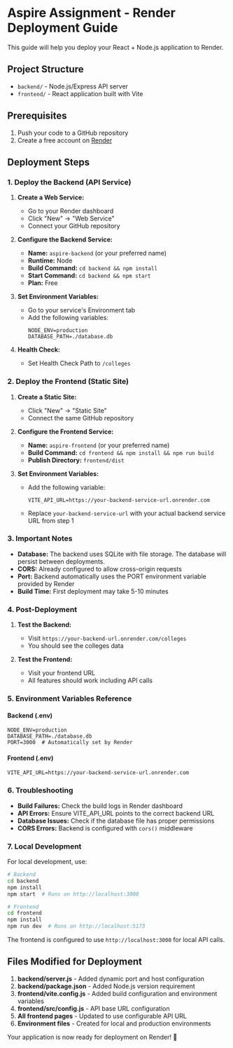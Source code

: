 # Aspire Assignment - Render Deployment Guide

This guide will help you deploy your React + Node.js application to Render.

## Project Structure
- `backend/` - Node.js/Express API server
- `frontend/` - React application built with Vite

## Prerequisites
1. Push your code to a GitHub repository
2. Create a free account on [Render](https://render.com)

## Deployment Steps

### 1. Deploy the Backend (API Service)

1. **Create a Web Service:**
   - Go to your Render dashboard
   - Click "New" → "Web Service"
   - Connect your GitHub repository

2. **Configure the Backend Service:**
   - **Name:** `aspire-backend` (or your preferred name)
   - **Runtime:** Node
   - **Build Command:** `cd backend && npm install`
   - **Start Command:** `cd backend && npm start`
   - **Plan:** Free

3. **Set Environment Variables:**
   - Go to your service's Environment tab
   - Add the following variables:
     ```
     NODE_ENV=production
     DATABASE_PATH=./database.db
     ```

4. **Health Check:**
   - Set Health Check Path to `/colleges`

### 2. Deploy the Frontend (Static Site)

1. **Create a Static Site:**
   - Click "New" → "Static Site"
   - Connect the same GitHub repository

2. **Configure the Frontend Service:**
   - **Name:** `aspire-frontend` (or your preferred name)
   - **Build Command:** `cd frontend && npm install && npm run build`
   - **Publish Directory:** `frontend/dist`

3. **Set Environment Variables:**
   - Add the following variable:
     ```
     VITE_API_URL=https://your-backend-service-url.onrender.com
     ```
   - Replace `your-backend-service-url` with your actual backend service URL from step 1

### 3. Important Notes

- **Database:** The backend uses SQLite with file storage. The database will persist between deployments.
- **CORS:** Already configured to allow cross-origin requests
- **Port:** Backend automatically uses the PORT environment variable provided by Render
- **Build Time:** First deployment may take 5-10 minutes

### 4. Post-Deployment

1. **Test the Backend:**
   - Visit `https://your-backend-url.onrender.com/colleges`
   - You should see the colleges data

2. **Test the Frontend:**
   - Visit your frontend URL
   - All features should work including API calls

### 5. Environment Variables Reference

#### Backend (.env)
```
NODE_ENV=production
DATABASE_PATH=./database.db
PORT=3000  # Automatically set by Render
```

#### Frontend (.env)
```
VITE_API_URL=https://your-backend-service-url.onrender.com
```

### 6. Troubleshooting

- **Build Failures:** Check the build logs in Render dashboard
- **API Errors:** Ensure VITE_API_URL points to the correct backend URL
- **Database Issues:** Check if the database file has proper permissions
- **CORS Errors:** Backend is configured with `cors()` middleware

### 7. Local Development

For local development, use:
```bash
# Backend
cd backend
npm install
npm start  # Runs on http://localhost:3000

# Frontend
cd frontend
npm install
npm run dev  # Runs on http://localhost:5173
```

The frontend is configured to use `http://localhost:3000` for local API calls.

## Files Modified for Deployment

1. **backend/server.js** - Added dynamic port and host configuration
2. **backend/package.json** - Added Node.js version requirement
3. **frontend/vite.config.js** - Added build configuration and environment variables
4. **frontend/src/config.js** - API base URL configuration
5. **All frontend pages** - Updated to use configurable API URL
6. **Environment files** - Created for local and production environments

Your application is now ready for deployment on Render! 🚀
